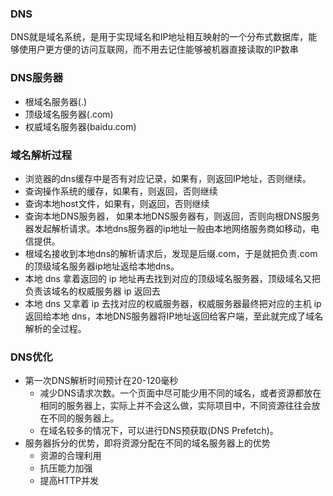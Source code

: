 ### DNS
DNS就是域名系统，是用于实现域名和IP地址相互映射的一个分布式数据库，能够使用户更方便的访问互联网，而不用去记住能够被机器直接读取的IP数串

### DNS服务器
- 根域名服务器(.)
- 顶级域名服务器(.com)
- 权威域名服务器(baidu.com)
### 域名解析过程
- 浏览器的dns缓存中是否有对应记录，如果有，则返回IP地址，否则继续。
- 查询操作系统的缓存，如果有，则返回，否则继续
- 查询本地host文件，如果有，则返回，否则继续
- 查询本地DNS服务器， 如果本地DNS服务器有，则返回，否则向根DNS服务器发起解析请求。本地dns服务器的ip地址一般由本地网络服务商如移动，电信提供。
- 根域名接收到本地dns的解析请求后，发现是后缀.com，于是就把负责.com的顶级域名服务器ip地址返给本地dns。
- 本地 dns 拿着返回的 ip 地址再去找到对应的顶级域名服务器，顶级域名又把负责该域名的权威服务器 ip 返回去
- 本地 dns 又拿着 ip 去找对应的权威服务器，权威服务器最终把对应的主机 ip 返回给本地 dns，本地DNS服务器将IP地址返回给客户端，至此就完成了域名解析的全过程。

### DNS优化
- 第一次DNS解析时间预计在20-120毫秒
    + 减少DNS请求次数。一个页面中尽可能少用不同的域名，或者资源都放在相同的服务器上，实际上并不会这么做，实际项目中，不同资源往往会放在不同的服务器上。
    + 在域名较多的情况下，可以进行DNS预获取(DNS Prefetch)。<link rel="dns-prefetch" href="//img10.360buyimg.com" />
- 服务器拆分的优势，即将资源分配在不同的域名服务器上的优势
    + 资源的合理利用
    + 抗压能力加强
    + 提高HTTP并发
